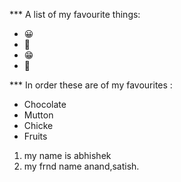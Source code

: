 *** A list of my favourite things:
* 😀
* 🤗
* 😁
* 🥰

*** In order these are of my favourites :
 - Chocolate
 - Mutton
 - Chicke
 - Fruits
1. my name is abhishek
2. my frnd name anand,satish.


 







